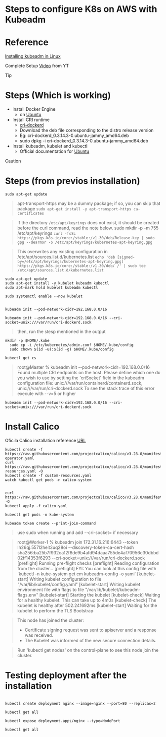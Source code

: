 # Steps to configure K8s on AWS with Kubeadm

# Reference
[Installing kubeadm in Linux](https://kubernetes.io/docs/setup/production-environment/tools/kubeadm/install-kubeadm/)

Complete Setup [Video](https://www.youtube.com/watch?v=UbiVOMkXjr8&t=1s) from YT


> [!TIP]
> # Steps (Which is working)

+ Install Docker Engine
  + on [Ubuntu](https://docs.docker.com/engine/install/ubuntu/)
+ Install CRI runtime 
  + [cri-dockerd](https://mirantis.github.io/cri-dockerd/usage/install/)
  + Download the deb file corresponding to the distro release version
  + Eg: cri-dockerd_0.3.14.3-0.ubuntu-jammy_amd64.deb
  + sudo dpkg -i cri-dockerd_0.3.14.3-0.ubuntu-jammy_amd64.deb
+ Install kubeadm, kubelet and kubectl
  + Official documentation for [Ubuntu](https://kubernetes.io/docs/setup/production-environment/tools/kubeadm/install-kubeadm/)














> [!CAUTION]
# Steps (from previos installation)


`sudo apt-get update`
> apt-transport-https may be a dummy package; if so, you can skip that package
`sudo apt-get install -y apt-transport-https ca-certificates`

> If the directory `/etc/apt/keyrings` does not exist, it should be created before the curl command, read the note below.
> sudo mkdir -p -m 755 /etc/apt/keyrings
`curl -fsSL https://pkgs.k8s.io/core:/stable:/v1.30/deb/Release.key | sudo gpg --dearmor -o /etc/apt/keyrings/kubernetes-apt-keyring.gpg`


> This overwrites any existing configuration in /etc/apt/sources.list.d/kubernetes.list
`echo 'deb [signed-by=/etc/apt/keyrings/kubernetes-apt-keyring.gpg] https://pkgs.k8s.io/core:/stable:/v1.30/deb/ /' | sudo tee /etc/apt/sources.list.d/kubernetes.list`
```
sudo apt-get update
sudo apt-get install -y kubelet kubeadm kubectl
sudo apt-mark hold kubelet kubeadm kubectl

sudo systemctl enable --now kubelet


kubeadm init --pod-network-cidr=192.168.0.0/16

kubeadm init --pod-network-cidr=192.168.0.0/16 --cri-socket=unix:///var/run/cri-dockerd.sock
```
> then, run the stesp mentioned in the output
```
mkdir -p $HOME/.kube
  sudo cp -i /etc/kubernetes/admin.conf $HOME/.kube/config
  sudo chown $(id -u):$(id -g) $HOME/.kube/config
```

`kubectl get cs`



> root@Master % kubeadm init --pod-network-cidr=192.168.0.0/16
> Found multiple CRI endpoints on the host. Please define which one do you wish to use by setting the 'criSocket' field in the kubeadm configuration file: unix:///var/run/containerd/containerd.sock, unix:///var/run/cri-dockerd.sock
> To see the stack trace of this error execute with --v=5 or higher

`kubeadm init --pod-network-cidr=192.168.0.0/16 --cri-socket=unix:///var/run/cri-dockerd.sock`




# Install Calico

Oficila Calico installation reference [URL](https://docs.tigera.io/calico/latest/getting-started/kubernetes/self-managed-onprem/onpremises)

```
kubectl create -f https://raw.githubusercontent.com/projectcalico/calico/v3.28.0/manifests/tigera-operator.yaml
curl https://raw.githubusercontent.com/projectcalico/calico/v3.28.0/manifests/custom-resources.yaml -O
kubectl create -f custom-resources.yaml
watch kubectl get pods -n calico-system


curl https://raw.githubusercontent.com/projectcalico/calico/v3.28.0/manifests/calico.yaml -O
kubectl apply -f calico.yaml

kubectl get pods -n kube-system
```





`kubeadm token create --print-join-command`

> use sudo when running and add --cri-socket= if necessary


> root@Worker-1 % kubeadm join 172.31.16.216:6443 --token lh26qj.557l2heit3uq28oi --discovery-token-ca-cert-hash sha256:ba25b7f932ca12f8de9b4afd94daaa755de4af70956c30dbbd02ff14353f6293 --cri-socket=unix:///var/run/cri-dockerd.sock
> [preflight] Running pre-flight checks
> [preflight] Reading configuration from the cluster...
> [preflight] FYI: You can look at this config file with 'kubectl -n kube-system get cm kubeadm-config -o yaml'
> [kubelet-start] Writing kubelet configuration to file "/var/lib/kubelet/config.yaml"
> [kubelet-start] Writing kubelet environment file with flags to file "/var/lib/kubelet/kubeadm-flags.env"
> [kubelet-start] Starting the kubelet
> [kubelet-check] Waiting for a healthy kubelet. This can take up to 4m0s
> [kubelet-check] The kubelet is healthy after 502.241692ms
> [kubelet-start] Waiting for the kubelet to perform the TLS Bootstrap

> This node has joined the cluster:
> * Certificate signing request was sent to apiserver and a response was received.
> * The Kubelet was informed of the new secure connection details.

> Run 'kubectl get nodes' on the control-plane to see this node join the cluster.







# Testing deployment after the installation

```

kubectl create deployment nginx --image=nginx --port=80 --replicas=2

kubectl get all

kubectl expose deployment.apps/nginx --type=NodePort

kubectl get all

```




